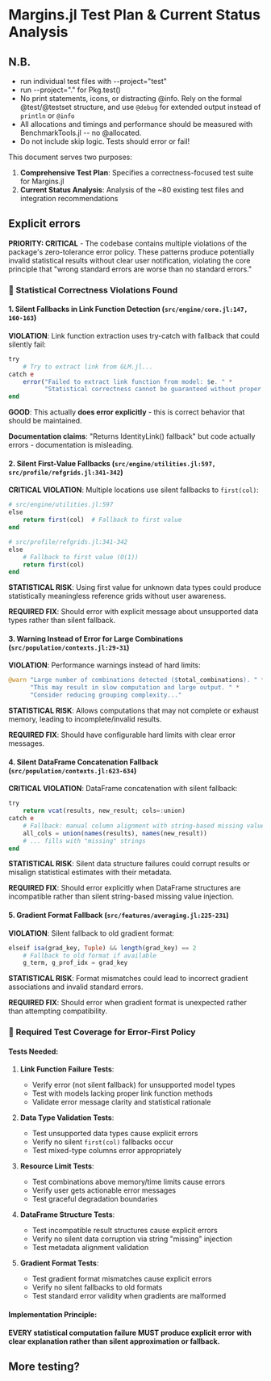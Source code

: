 # Margins.jl Test Plan & Current Status Analysis

## N.B.

- run individual test files with --project="test"
- run --project="." for Pkg.test()
- No print statements, icons, or distracting @info. Rely on the formal @test/@testset structure, and use `@debug` for extended output instead of `println` or `@info`
- All allocations and timings and performance should be measured with BenchmarkTools.jl -- no @allocated.
- Do not include skip logic. Tests should error or fail!

This document serves two purposes:
1. **Comprehensive Test Plan**: Specifies a correctness-focused test suite for Margins.jl
2. **Current Status Analysis**: Analysis of the ~80 existing test files and integration recommendations

## Explicit errors

**PRIORITY: CRITICAL** - The codebase contains multiple violations of the package's zero-tolerance error policy. These patterns produce potentially invalid statistical results without clear user notification, violating the core principle that "wrong standard errors are worse than no standard errors."

### 🚨 Statistical Correctness Violations Found

#### 1. **Silent Fallbacks in Link Function Detection** (`src/engine/core.jl:147, 160-163`)

**VIOLATION**: Link function extraction uses try-catch with fallback that could silently fail:
```julia
try
    # Try to extract link from GLM.jl...
catch e
    error("Failed to extract link function from model: $e. " *
          "Statistical correctness cannot be guaranteed without proper link function.")
end
```

**GOOD**: This actually **does error explicitly** - this is correct behavior that should be maintained.

**Documentation claims**: "Returns IdentityLink() fallback" but code actually errors - documentation is misleading.

#### 2. **Silent First-Value Fallbacks** (`src/engine/utilities.jl:597, src/profile/refgrids.jl:341-342`)

**CRITICAL VIOLATION**: Multiple locations use silent fallbacks to `first(col)`:
```julia
# src/engine/utilities.jl:597
else
    return first(col)  # Fallback to first value
end

# src/profile/refgrids.jl:341-342  
else
    # Fallback to first value (O(1))
    return first(col)
end
```

**STATISTICAL RISK**: Using first value for unknown data types could produce statistically meaningless reference grids without user awareness.

**REQUIRED FIX**: Should error with explicit message about unsupported data types rather than silent fallback.

#### 3. **Warning Instead of Error for Large Combinations** (`src/population/contexts.jl:29-31`)

**VIOLATION**: Performance warnings instead of hard limits:
```julia
@warn "Large number of combinations detected ($total_combinations). " *
      "This may result in slow computation and large output. " *
      "Consider reducing grouping complexity..."
```

**STATISTICAL RISK**: Allows computations that may not complete or exhaust memory, leading to incomplete/invalid results.

**REQUIRED FIX**: Should have configurable hard limits with clear error messages.

#### 4. **Silent DataFrame Concatenation Fallback** (`src/population/contexts.jl:623-634`)

**CRITICAL VIOLATION**: DataFrame concatenation with silent fallback:
```julia
try
    return vcat(results, new_result; cols=:union)
catch e
    # Fallback: manual column alignment with string-based missing values
    all_cols = union(names(results), names(new_result))
    # ... fills with "missing" strings
end
```

**STATISTICAL RISK**: Silent data structure failures could corrupt results or misalign statistical estimates with their metadata.

**REQUIRED FIX**: Should error explicitly when DataFrame structures are incompatible rather than silent string-based missing value injection.

#### 5. **Gradient Format Fallback** (`src/features/averaging.jl:225-231`)

**VIOLATION**: Silent fallback to old gradient format:
```julia
elseif isa(grad_key, Tuple) && length(grad_key) == 2
    # Fallback to old format if available
    g_term, g_prof_idx = grad_key
```

**STATISTICAL RISK**: Format mismatches could lead to incorrect gradient associations and invalid standard errors.

**REQUIRED FIX**: Should error when gradient format is unexpected rather than attempting compatibility.

### 🎯 Required Test Coverage for Error-First Policy

#### Tests Needed:

1. **Link Function Failure Tests**:
   - Verify error (not silent fallback) for unsupported model types
   - Test with models lacking proper link function methods
   - Validate error message clarity and statistical rationale

2. **Data Type Validation Tests**:
   - Test unsupported data types cause explicit errors
   - Verify no silent `first(col)` fallbacks occur
   - Test mixed-type columns error appropriately

3. **Resource Limit Tests**:
   - Test combinations above memory/time limits cause errors
   - Verify user gets actionable error messages
   - Test graceful degradation boundaries

4. **DataFrame Structure Tests**:
   - Test incompatible result structures cause explicit errors
   - Verify no silent data corruption via string "missing" injection
   - Test metadata alignment validation

5. **Gradient Format Tests**:
   - Test gradient format mismatches cause explicit errors
   - Verify no silent fallbacks to old formats
   - Test standard error validity when gradients are malformed

#### Implementation Principle:
**EVERY statistical computation failure MUST produce explicit error with clear explanation rather than silent approximation or fallback.**

## More testing?

